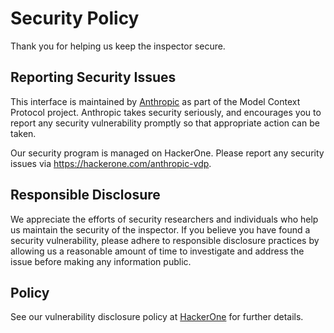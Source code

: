 # Security Policy
Thank you for helping us keep the inspector secure.

## Reporting Security Issues

This interface is maintained by [Anthropic](https://www.anthropic.com/) as part of the Model Context Protocol project.
Anthropic takes security seriously, and encourages you to report any security vulnerability promptly so that 
appropriate action can be taken.

Our security program is managed on HackerOne. Please report any security issues via https://hackerone.com/anthropic-vdp.

## Responsible Disclosure

We appreciate the efforts of security researchers and individuals who help us maintain the security of
the inspector. If you believe you have found a security vulnerability, please adhere to responsible
disclosure practices by allowing us a reasonable amount of time to investigate and address the issue
before making any information public.

## Policy

See our vulnerability disclosure policy at [HackerOne](https://hackerone.com/anthropic-vdp) for further
details.
